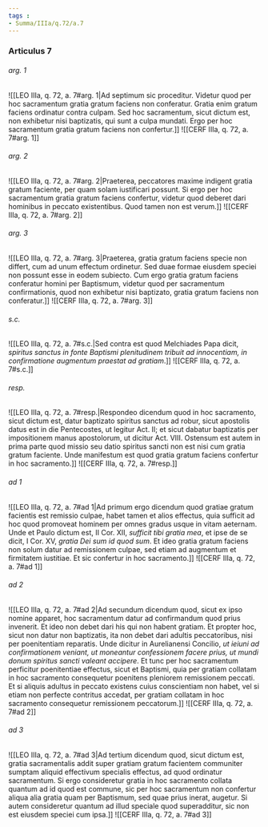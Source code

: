 ```yaml
---
tags : 
- Summa/IIIa/q.72/a.7
---
```


### Articulus 7

###### arg. 1
![[LEO IIIa, q. 72, a. 7#arg. 1|Ad septimum sic proceditur. Videtur quod per hoc sacramentum gratia gratum faciens non conferatur. Gratia enim gratum faciens ordinatur contra culpam. Sed hoc sacramentum, sicut dictum est, non exhibetur nisi baptizatis, qui sunt a culpa mundati. Ergo per hoc sacramentum gratia gratum faciens non confertur.]]
![[CERF IIIa, q. 72, a. 7#arg. 1]]

###### arg. 2
![[LEO IIIa, q. 72, a. 7#arg. 2|Praeterea, peccatores maxime indigent gratia gratum faciente, per quam solam iustificari possunt. Si ergo per hoc sacramentum gratia gratum faciens confertur, videtur quod deberet dari hominibus in peccato existentibus. Quod tamen non est verum.]]
![[CERF IIIa, q. 72, a. 7#arg. 2]]

###### arg. 3
![[LEO IIIa, q. 72, a. 7#arg. 3|Praeterea, gratia gratum faciens specie non differt, cum ad unum effectum ordinetur. Sed duae formae eiusdem speciei non possunt esse in eodem subiecto. Cum ergo gratia gratum faciens conferatur homini per Baptismum, videtur quod per sacramentum confirmationis, quod non exhibetur nisi baptizato, gratia gratum faciens non conferatur.]]
![[CERF IIIa, q. 72, a. 7#arg. 3]]

###### s.c.
![[LEO IIIa, q. 72, a. 7#s.c.|Sed contra est quod Melchiades Papa dicit, *spiritus sanctus in fonte Baptismi plenitudinem tribuit ad innocentiam, in confirmatione augmentum praestat ad gratiam*.]]
![[CERF IIIa, q. 72, a. 7#s.c.]]

###### resp.
![[LEO IIIa, q. 72, a. 7#resp.|Respondeo dicendum quod in hoc sacramento, sicut dictum est, datur baptizato spiritus sanctus ad robur, sicut apostolis datus est in die Pentecostes, ut legitur Act. II; et sicut dabatur baptizatis per impositionem manus apostolorum, ut dicitur Act. VIII. Ostensum est autem in prima parte quod missio seu datio spiritus sancti non est nisi cum gratia gratum faciente. Unde manifestum est quod gratia gratum faciens confertur in hoc sacramento.]]
![[CERF IIIa, q. 72, a. 7#resp.]]

###### ad 1
![[LEO IIIa, q. 72, a. 7#ad 1|Ad primum ergo dicendum quod gratiae gratum facientis est remissio culpae, habet tamen et alios effectus, quia sufficit ad hoc quod promoveat hominem per omnes gradus usque in vitam aeternam. Unde et Paulo dictum est, II Cor. XII, *sufficit tibi gratia mea*, et ipse de se dicit, I Cor. XV, *gratia Dei sum id quod sum*. Et ideo gratia gratum faciens non solum datur ad remissionem culpae, sed etiam ad augmentum et firmitatem iustitiae. Et sic confertur in hoc sacramento.]]
![[CERF IIIa, q. 72, a. 7#ad 1]]

###### ad 2
![[LEO IIIa, q. 72, a. 7#ad 2|Ad secundum dicendum quod, sicut ex ipso nomine apparet, hoc sacramentum datur ad confirmandum quod prius invenerit. Et ideo non debet dari his qui non habent gratiam. Et propter hoc, sicut non datur non baptizatis, ita non debet dari adultis peccatoribus, nisi per poenitentiam reparatis. Unde dicitur in Aurelianensi Concilio, *ut ieiuni ad confirmationem veniant, ut moneantur confessionem facere prius, ut mundi donum spiritus sancti valeant accipere*. Et tunc per hoc sacramentum perficitur poenitentiae effectus, sicut et Baptismi, quia per gratiam collatam in hoc sacramento consequetur poenitens pleniorem remissionem peccati. Et si aliquis adultus in peccato existens cuius conscientiam non habet, vel si etiam non perfecte contritus accedat, per gratiam collatam in hoc sacramento consequetur remissionem peccatorum.]]
![[CERF IIIa, q. 72, a. 7#ad 2]]

###### ad 3
![[LEO IIIa, q. 72, a. 7#ad 3|Ad tertium dicendum quod, sicut dictum est, gratia sacramentalis addit super gratiam gratum facientem communiter sumptam aliquid effectivum specialis effectus, ad quod ordinatur sacramentum. Si ergo consideretur gratia in hoc sacramento collata quantum ad id quod est commune, sic per hoc sacramentum non confertur aliqua alia gratia quam per Baptismum, sed quae prius inerat, augetur. Si autem consideretur quantum ad illud speciale quod superadditur, sic non est eiusdem speciei cum ipsa.]]
![[CERF IIIa, q. 72, a. 7#ad 3]]

